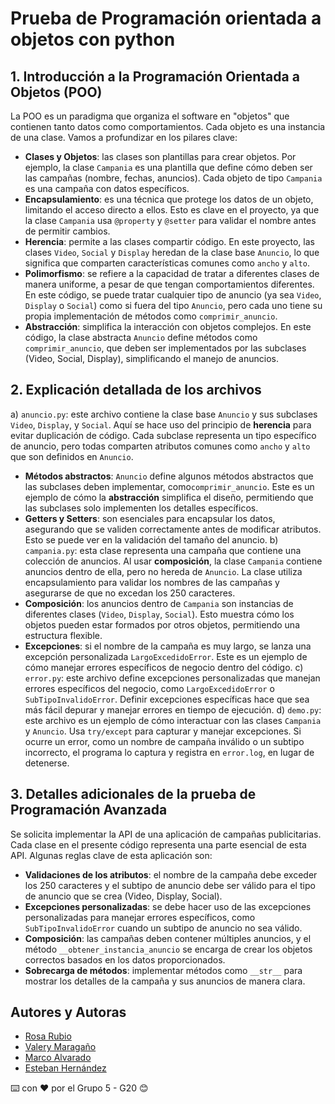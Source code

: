 # Prueba de Programación orientada a objetos con python

## 1. Introducción a la Programación Orientada a Objetos (POO)
La POO es un paradigma que organiza el software en "objetos" que contienen tanto datos como comportamientos. Cada objeto es una instancia de una clase. Vamos a profundizar en los pilares clave:
- **Clases y Objetos**: las clases son plantillas para crear objetos. Por ejemplo, la clase ```Campania``` es una plantilla que define cómo deben ser las campañas (nombre, fechas, anuncios). Cada objeto de tipo ```Campania``` es una campaña con datos específicos.
- **Encapsulamiento**: es una técnica que protege los datos de un objeto, limitando el acceso directo a ellos. Esto es clave en el proyecto, ya que la clase ```Campania``` usa ```@property``` y ```@setter``` para validar el nombre antes de permitir cambios.
- **Herencia**: permite a las clases compartir código. En este proyecto, las clases ```Video```, ```Social``` y ```Display``` heredan de la clase base ```Anuncio```, lo que significa que comparten características comunes como ```ancho``` y ```alto```.
- **Polimorfismo**: se refiere a la capacidad de tratar a diferentes clases de manera uniforme, a pesar de que tengan comportamientos diferentes. En este código, se puede tratar cualquier tipo de anuncio (ya sea ```Video```, ```Display``` o ```Social```) como si fuera del tipo ```Anuncio```, pero cada uno tiene su propia implementación de métodos como ```comprimir_anuncio```.
- **Abstracción**: simplifica la interacción con objetos complejos. En este código, la clase abstracta ```Anuncio``` define métodos como ```comprimir_anuncio```, que deben ser implementados por las subclases (Video, Social, Display), simplificando el manejo de anuncios.
  
## 2. Explicación detallada de los archivos
a) ```anuncio.py```: este archivo contiene la clase base ```Anuncio``` y sus subclases ```Video```, ```Display```, y ```Social```. Aquí se hace uso del principio de **herencia** para evitar duplicación de código. Cada subclase representa un tipo específico de anuncio, pero todas comparten atributos comunes como `ancho` y `alto` que son definidos en ```Anuncio```.
- **Métodos abstractos**: `Anuncio` define algunos métodos abstractos que las subclases deben implementar, como```comprimir_anuncio```. Este es un ejemplo de cómo la **abstracción** simplifica el diseño, permitiendo que las subclases solo implementen los detalles específicos.
- **Getters y Setters**: son esenciales para encapsular los datos, asegurando que se validen correctamente antes de modificar atributos. Esto se puede ver en la validación del tamaño del anuncio.
b) ```campania.py```: esta clase representa una campaña que contiene una colección de anuncios. Al usar **composición**, la clase ```Campania``` contiene anuncios dentro de ella, pero no hereda de ```Anuncio```. La clase utiliza encapsulamiento para validar los nombres de las campañas y asegurarse de que no excedan los 250 caracteres.
- **Composición**: los anuncios dentro de `Campania` son instancias de diferentes clases (`Video`, `Display`, `Social`). Esto muestra cómo los objetos pueden estar formados por otros objetos, permitiendo una estructura flexible.
- **Excepciones**: si el nombre de la campaña es muy largo, se lanza una excepción personalizada ```LargoExcedidoError```. Este es un ejemplo de cómo manejar errores específicos de negocio dentro del código.
c) ```error.py```: este archivo define excepciones personalizadas que manejan errores específicos del negocio, como ```LargoExcedidoError``` o ```SubTipoInvalidoError```. Definir excepciones específicas hace que sea más fácil depurar y manejar errores en tiempo de ejecución.
d) ```demo.py```: este archivo es un ejemplo de cómo interactuar con las clases ```Campania``` y ```Anuncio```. Usa ```try/except``` para capturar y manejar excepciones. Si ocurre un error, como un nombre de campaña inválido o un subtipo incorrecto, el programa lo captura y registra en ```error.log```, en lugar de detenerse.

## 3. Detalles adicionales de la prueba de Programación Avanzada
Se solicita implementar la API de una aplicación de campañas publicitarias. Cada clase en el presente código representa una parte esencial de esta API. Algunas reglas clave de esta aplicación son:
- **Validaciones de los atributos**: el nombre de la campaña debe exceder los 250 caracteres y el subtipo de anuncio debe ser válido para el tipo de anuncio que se crea (Video, Display, Social).
- **Excepciones personalizadas**: se debe hacer uso de las excepciones personalizadas para manejar errores específicos, como ```SubTipoInvalidoError``` cuando un subtipo de anuncio no sea válido.
- **Composición**: las campañas deben contener múltiples anuncios, y el método ```__obtener_instancia_anuncio``` se encarga de crear los objetos correctos basados en los datos proporcionados.
- **Sobrecarga de métodos**: implementar métodos como ```__str__``` para mostrar los detalles de la campaña y sus anuncios de manera clara.

## Autores y Autoras

- [Rosa Rubio](https://github.com/PaulinaRubioP)
- [Valery Maragaño](https://github.com/Valyxp)
- [Marco Alvarado](https://github.com/7pixel-cl)
- [Esteban Hernández](https://github.com/stivhc)

⌨️ con ❤️ por el Grupo 5 - G20 😊

